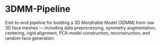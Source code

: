# 3DMM-Pipeline
End-to-end pipeline for building a 3D Morphable Model (3DMM) from raw 3D face meshes — including data preprocessing, symmetry augmentation, centering, rigid alignment, PCA model construction, reconstruction, and random face generation.
